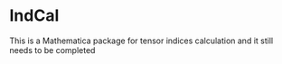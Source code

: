 # IndCal
This is a Mathematica package for tensor indices calculation
and it still needs to be completed
